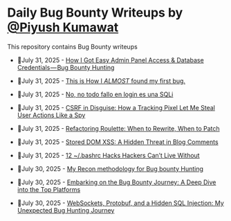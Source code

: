 # Daily Bug Bounty Writeups by [@Piyush Kumawat](https://twitter.com/piyush_supiy) 
This repository contains Bug Bounty writeups

<!-- BLOG-POST-LIST:START -->
 - 💯July 31, 2025 - [How I Got Easy Admin Panel Access &amp; Database Credentials — Bug Bounty Hunting](https://medium.com/@pranavrp77/how-i-got-easy-admin-panel-access-database-credentials-bug-bounty-hunting-a16935d0d3b8?source=rss------bug_bounty-5) 

 - 💯July 31, 2025 - [This is How I *ALMOST* found my first bug.](https://medium.com/@riazrabia/this-is-how-i-almost-found-my-first-bug-f3cfb9efdf0d?source=rss------bug_bounty-5) 

 - 💯July 31, 2025 - [No, no todo fallo en login es una SQLi](https://gorkaaa.medium.com/no-no-todo-fallo-en-login-es-una-sqli-a21592652d96?source=rss------bug_bounty-5) 

 - 💯July 31, 2025 - [CSRF in Disguise: How a Tracking Pixel Let Me Steal User Actions Like a Spy](https://infosecwriteups.com/csrf-in-disguise-how-a-tracking-pixel-let-me-steal-user-actions-like-a-spy-28c084002d1e?source=rss------bug_bounty-5) 

 - 💯July 31, 2025 - [Refactoring Roulette: When to Rewrite, When to Patch](https://medium.com/@man.from.titanic/refactoring-roulette-when-to-rewrite-when-to-patch-b10c7ef2b75d?source=rss------bug_bounty-5) 

 - 💯July 31, 2025 - [Stored DOM XSS: A Hidden Threat in Blog Comments](https://infosecwriteups.com/stored-dom-xss-a-hidden-threat-in-blog-comments-50aca72e40fd?source=rss------bug_bounty-5) 

 - 💯July 31, 2025 - [12 ~/.bashrc Hacks Hackers Can’t Live Without](https://medium.com/@verylazytech/12-bashrc-hacks-hackers-cant-live-without-09e89bb00f45?source=rss------bug_bounty-5) 

 - 💯July 30, 2025 - [My Recon methodology for Bug bounty Hunting](https://medium.com/@curiouskhanna/my-recon-methodology-for-bug-bounty-hunting-0cfbd603cfac?source=rss------bug_bounty-5) 

 - 💯July 30, 2025 - [Embarking on the Bug Bounty Journey: A Deep Dive into the Top Platforms](https://medium.com/@sl0th0x87/embarking-on-the-bug-bounty-journey-a-deep-dive-into-the-top-platforms-8d62a14cd2a6?source=rss------bug_bounty-5) 

 - 💯July 30, 2025 - [WebSockets, Protobuf, and a Hidden SQL Injection: My Unexpected Bug Hunting Journey](https://medium.com/@momenrezkk90/websockets-protobuf-and-a-hidden-sql-injection-my-unexpected-bug-hunting-journey-c22e935cca72?source=rss------bug_bounty-5) 
<!-- BLOG-POST-LIST:END -->
